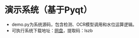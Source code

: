 # 演示系统（基于Pyqt）
- demo.py为系统源码，包含检测、OCR模型调用和水位运算逻辑。
- 可执行系统下载地址：[网盘](https://pan.baidu.com/s/1FaX4RMv2GWmoiQVMtAsSHg)，提取码：lszb
